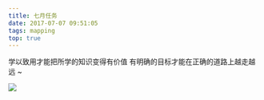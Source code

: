 ```yaml
---
title: 七月任务
date: 2017-07-07 09:51:05
tags: mapping
top: true
---
```


学以致用才能把所学的知识变得有价值
有明确的目标才能在正确的道路上越走越远 ~

![](http://oo0pbw6u4.bkt.clouddn.com/%E4%B8%83%E6%9C%88%E4%BB%BB%E5%8A%A1.png)


